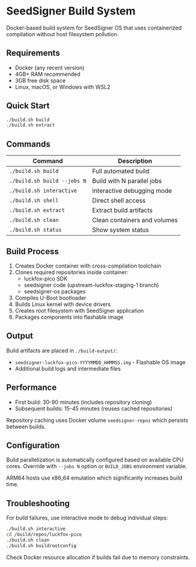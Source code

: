 # SeedSigner Build System

Docker-based build system for SeedSigner OS that uses containerized compilation without host filesystem pollution.

## Requirements

- Docker (any recent version)
- 4GB+ RAM recommended
- 3GB free disk space
- Linux, macOS, or Windows with WSL2

## Quick Start

```bash
./build.sh build
./build.sh extract
```

## Commands

| Command | Description |
|---------|-------------|
| `./build.sh build` | Full automated build |
| `./build.sh build --jobs N` | Build with N parallel jobs |
| `./build.sh interactive` | Interactive debugging mode |
| `./build.sh shell` | Direct shell access |
| `./build.sh extract` | Extract build artifacts |
| `./build.sh clean` | Clean containers and volumes |
| `./build.sh status` | Show system status |

## Build Process

1. Creates Docker container with cross-compilation toolchain
2. Clones required repositories inside container:
   - luckfox-pico SDK
   - seedsigner code (upstream-luckfox-staging-1 branch)
   - seedsigner-os packages
3. Compiles U-Boot bootloader
4. Builds Linux kernel with device drivers
5. Creates root filesystem with SeedSigner application
6. Packages components into flashable image

## Output

Build artifacts are placed in `./build-output/`:
- `seedsigner-luckfox-pico-YYYYMMDD_HHMMSS.img` - Flashable OS image
- Additional build logs and intermediate files

## Performance

- First build: 30-90 minutes (includes repository cloning)
- Subsequent builds: 15-45 minutes (reuses cached repositories)

Repository caching uses Docker volume `seedsigner-repos` which persists between builds.

## Configuration

Build parallelization is automatically configured based on available CPU cores.
Override with `--jobs N` option or `BUILD_JOBS` environment variable.

ARM64 hosts use x86_64 emulation which significantly increases build time.

## Troubleshooting

For build failures, use interactive mode to debug individual steps:

```bash
./build.sh interactive
cd /build/repos/luckfox-pico
./build.sh clean
./build.sh buildrootconfig
```

Check Docker resource allocation if builds fail due to memory constraints.
